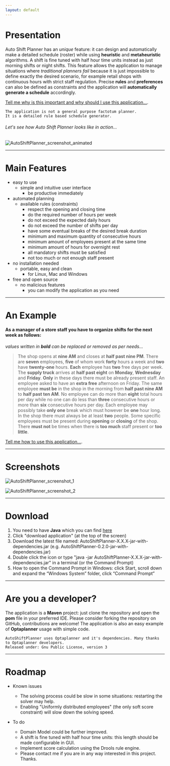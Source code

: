 ```yaml
---
layout: default
---
```


# Presentation

Auto Shift Planner has an *unique* feature: it can design and automatically make a detailed schedule (roster) while using **heuristic** and **metaheuristic** algorithms. A shift is fine tuned with half hour time units instead as just morning shifts or night shifts. This feature allows the application to manage situations where *traditional planners fail* because it is just impossible to define exactly the desired scenario, for example retail shops with continuous hours with strict staff regulation. Precise **rules** and **preferences** can also be defined as constraints and the application will **automatically generate a schedule** accordingly.

[Tell me why is this important and why should I use this application...](./about.html).

```
The application is not a general purpose factotum planner.
It is a detailed rule based schedule generator.
```

###### Let's see how Auto Shift Planner looks like in action...

![AutoShiftPlanner_screenshot_animated](/images/AutoShiftPlanner_screenshot_animated.gif)

* * *

# Main Features

- easy to use
  - simple and intuitive user interface
    - be productive immediately
- automated planning
  - available rules (constraints)
    - respect the opening and closing time
    - do the required number of hours per week
    - do not exceed the expected daily hours
    - do not exceed the number of shifts per day
    - have some eventual breaks of the desired break duration
    - minimum and maximum quantity of consecutive hours
    - minimum amount of employees present at the same time
    - minimum amount of hours for overnight rest
    - all mandatory shifts must be satisfied
    - not too much or not enough staff present
- no installation needed
  - portable, easy and clean
    - for Linux, Mac and Windows
- free and open source
  - no malicious features
    - you can modify the application as you need

* * *

# An Example

#### As a manager of a store staff you have to organize shifts for the next week as follows:

*values ​​written in **bold** can be replaced or removed as per needs...*

> The shop opens at **nine AM** and closes at **half past nine PM**. There are **seven** employees, **five** of whom work **forty** hours a week and **two** have **twenty-one** hours. **Each** employee has **two** free days per week. The **supply truck** arrives at **half past eight** on **Monday**, **Wednesday** and **Friday**. **Only** in these days there must be already present staff. An employee asked to have an **extra free** afternoon on Friday. The same employee **must be** in the shop in the morning from **half past nine AM** to **half past ten AM**. No employee can do more than **eight** total hours per day while no one can do less than **three** consecutive hours or more than **six** consecutive hours per day. Each employee may possibly take **only one** break which must however be **one** hour long. In the shop there must always be at least **two** people. Some specific employees must be present during **opening** or **closing** of the shop. There **must not** be times when there is **too much** staff present or **too little**.

[Tell me how to use this application...](./usage.html).

* * *

# Screenshots

![AutoShiftPlanner_screenshot_1](/images/AutoShiftPlanner_screenshot_1.png)

![AutoShiftPlanner_screenshot_2](/images/AutoShiftPlanner_screenshot_2.png)

* * *

# Download

1. You need to have **Java** which you can find [here](https://java.com)
1. Click "download application" (at the top of the screen)
1. Download the latest file named: AutoShiftPlanner-X.X.X-jar-with-dependencies.jar (e.g. AutoShiftPlanner-0.2.0-jar-with-dependencies.jar)
1. Double click the icon or type "java -jar AutoShiftPlanner-X.X.X-jar-with-dependencies.jar" in a terminal (or the Command Prompt)
1. How to open the Command Prompt in Windows: click Start, scroll down and expand the “Windows System” folder, click “Command Prompt”

* * *

# Are you a developer?

The application is a **Maven** project: just clone the repository and open the **pom** file in your preferred IDE. Please consider forking the repository on GitHub, contributions are welcome! The application is also an easy example of **Optaplanner** usage with simple code.

```
AutoShiftPlanner uses Optaplanner and it's dependencies. Many thanks to Optaplanner developers.
Released under: Gnu Public License, version 3
```

* * *

# Roadmap

- Known issues
  - The solving process could be slow in some situations: restarting the solver may help.
  - Enabling "Uniformly distributed employees" (the only soft score constraint) will slow down the solving speed.

- To do 
  - Domain Model could be further improved.
  - A shift is fine tuned with half hour time units: this length should be made configurable in GUI.
  - Implement score calculation using the Drools rule engine.
  - Please contact me if you are in any way interested in this project. Thanks.